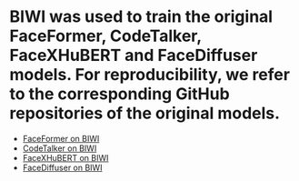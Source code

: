 # BIWI was used to train the original FaceFormer, CodeTalker, FaceXHuBERT and FaceDiffuser models. For reproducibility, we refer to the corresponding GitHub repositories of the original models. 

- [FaceFormer on BIWI](https://github.com/EvelynFan/FaceFormer)
- [CodeTalker on BIWI](https://github.com/Doubiiu/CodeTalker)
- [FaceXHuBERT on BIWI](https://github.com/galib360/FaceXHuBERT)
- [FaceDiffuser on BIWI](https://github.com/uuembodiedsocialai/FaceDiffuser)
